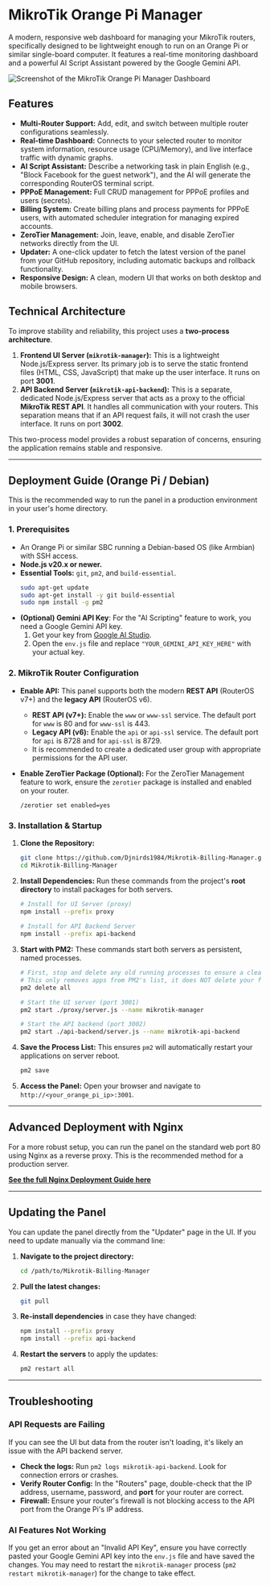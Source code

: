 # MikroTik Orange Pi Manager

A modern, responsive web dashboard for managing your MikroTik routers, specifically designed to be lightweight enough to run on an Orange Pi or similar single-board computer. It features a real-time monitoring dashboard and a powerful AI Script Assistant powered by the Google Gemini API.

![Screenshot of the MikroTik Orange Pi Manager Dashboard](./screenshot.png)

## Features

-   **Multi-Router Support:** Add, edit, and switch between multiple router configurations seamlessly.
-   **Real-time Dashboard:** Connects to your selected router to monitor system information, resource usage (CPU/Memory), and live interface traffic with dynamic graphs.
-   **AI Script Assistant:** Describe a networking task in plain English (e.g., "Block Facebook for the guest network"), and the AI will generate the corresponding RouterOS terminal script.
-   **PPPoE Management:** Full CRUD management for PPPoE profiles and users (secrets).
-   **Billing System:** Create billing plans and process payments for PPPoE users, with automated scheduler integration for managing expired accounts.
-   **ZeroTier Management:** Join, leave, enable, and disable ZeroTier networks directly from the UI.
-   **Updater:** A one-click updater to fetch the latest version of the panel from your GitHub repository, including automatic backups and rollback functionality.
-   **Responsive Design:** A clean, modern UI that works on both desktop and mobile browsers.

## Technical Architecture

To improve stability and reliability, this project uses a **two-process architecture**.

1.  **Frontend UI Server (`mikrotik-manager`):** This is a lightweight Node.js/Express server. Its primary job is to serve the static frontend files (HTML, CSS, JavaScript) that make up the user interface. It runs on port **3001**.
2.  **API Backend Server (`mikrotik-api-backend`):** This is a separate, dedicated Node.js/Express server that acts as a proxy to the official **MikroTik REST API**. It handles all communication with your routers. This separation means that if an API request fails, it will not crash the user interface. It runs on port **3002**.

This two-process model provides a robust separation of concerns, ensuring the application remains stable and responsive.

---

## Deployment Guide (Orange Pi / Debian)

This is the recommended way to run the panel in a production environment in your user's home directory.

### 1. Prerequisites

-   An Orange Pi or similar SBC running a Debian-based OS (like Armbian) with SSH access.
-   **Node.js v20.x or newer.**
-   **Essential Tools:** `git`, `pm2`, and `build-essential`.
    ```bash
    sudo apt-get update
    sudo apt-get install -y git build-essential
    sudo npm install -g pm2
    ```
-   **(Optional) Gemini API Key**: For the "AI Scripting" feature to work, you need a Google Gemini API key.
    1.  Get your key from [Google AI Studio](https://aistudio.google.com/app/apikey).
    2.  Open the `env.js` file and replace `"YOUR_GEMINI_API_KEY_HERE"` with your actual key.

### 2. MikroTik Router Configuration

-   **Enable API:** This panel supports both the modern **REST API** (RouterOS v7+) and the **legacy API** (RouterOS v6).
    -   **REST API (v7+):** Enable the `www` or `www-ssl` service. The default port for `www` is 80 and for `www-ssl` is 443.
    -   **Legacy API (v6):** Enable the `api` or `api-ssl` service. The default port for `api` is 8728 and for `api-ssl` is 8729.
    -   It is recommended to create a dedicated user group with appropriate permissions for the API user.

-   **Enable ZeroTier Package (Optional):** For the ZeroTier Management feature to work, ensure the `zerotier` package is installed and enabled on your router.
    ```routeros
    /zerotier set enabled=yes
    ```

### 3. Installation & Startup

1.  **Clone the Repository:**
    ```bash
    git clone https://github.com/Djnirds1984/Mikrotik-Billing-Manager.git
    cd Mikrotik-Billing-Manager
    ```

2.  **Install Dependencies:**
    Run these commands from the project's **root directory** to install packages for both servers.
    ```bash
    # Install for UI Server (proxy)
    npm install --prefix proxy
   
    # Install for API Backend Server
    npm install --prefix api-backend
    ```

3.  **Start with PM2:**
    These commands start both servers as persistent, named processes.
    ```bash
    # First, stop and delete any old running processes to ensure a clean start.
    # This only removes apps from PM2's list, it does NOT delete your files.
    pm2 delete all

    # Start the UI server (port 3001)
    pm2 start ./proxy/server.js --name mikrotik-manager

    # Start the API backend (port 3002)
    pm2 start ./api-backend/server.js --name mikrotik-api-backend
    ```

4.  **Save the Process List:**
    This ensures `pm2` will automatically restart your applications on server reboot.
    ```bash
    pm2 save
    ```

5.  **Access the Panel:**
    Open your browser and navigate to `http://<your_orange_pi_ip>:3001`.

---

## Advanced Deployment with Nginx

For a more robust setup, you can run the panel on the standard web port 80 using Nginx as a reverse proxy. This is the recommended method for a production server.

**[See the full Nginx Deployment Guide here](./DEPLOYMENT_GUIDE.md)**

---

## Updating the Panel

You can update the panel directly from the "Updater" page in the UI. If you need to update manually via the command line:

1.  **Navigate to the project directory:**
    ```bash
    cd /path/to/Mikrotik-Billing-Manager
    ```
2.  **Pull the latest changes:**
    ```bash
    git pull
    ```
3.  **Re-install dependencies** in case they have changed:
    ```bash
    npm install --prefix proxy
    npm install --prefix api-backend
    ```
4.  **Restart the servers** to apply the updates:
    ```bash
    pm2 restart all
    ```

---

## Troubleshooting

### API Requests are Failing

If you can see the UI but data from the router isn't loading, it's likely an issue with the API backend server.

-   **Check the logs:** Run `pm2 logs mikrotik-api-backend`. Look for connection errors or crashes.
-   **Verify Router Config:** In the "Routers" page, double-check that the IP address, username, password, and **port** for your router are correct.
-   **Firewall:** Ensure your router's firewall is not blocking access to the API port from the Orange Pi's IP address.

### AI Features Not Working

If you get an error about an "Invalid API Key", ensure you have correctly pasted your Google Gemini API key into the `env.js` file and have saved the changes. You may need to restart the `mikrotik-manager` process (`pm2 restart mikrotik-manager`) for the change to take effect.
